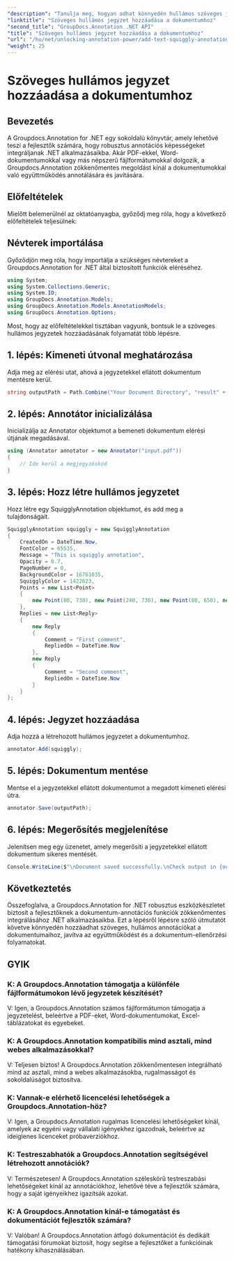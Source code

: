 ```yaml
---
"description": "Tanulja meg, hogyan adhat könnyedén hullámos szöveges jegyzeteket a dokumentumokhoz a Groupdocs.Annotation for .NET segítségével. Javítsa az együttműködési és dokumentum-ellenőrzési folyamatokat."
"linktitle": "Szöveges hullámos jegyzet hozzáadása a dokumentumhoz"
"second_title": "GroupDocs.Annotation .NET API"
"title": "Szöveges hullámos jegyzet hozzáadása a dokumentumhoz"
"url": "/hu/net/unlocking-annotation-power/add-text-squiggly-annotation/"
"weight": 25
---
```


# Szöveges hullámos jegyzet hozzáadása a dokumentumhoz

## Bevezetés

A Groupdocs.Annotation for .NET egy sokoldalú könyvtár, amely lehetővé teszi a fejlesztők számára, hogy robusztus annotációs képességeket integráljanak .NET alkalmazásaikba. Akár PDF-ekkel, Word-dokumentumokkal vagy más népszerű fájlformátumokkal dolgozik, a Groupdocs.Annotation zökkenőmentes megoldást kínál a dokumentumokkal való együttműködés annotálására és javítására.

## Előfeltételek

Mielőtt belemerülnél az oktatóanyagba, győződj meg róla, hogy a következő előfeltételek teljesülnek:

## Névterek importálása

Győződjön meg róla, hogy importálja a szükséges névtereket a Groupdocs.Annotation for .NET által biztosított funkciók eléréséhez.

```csharp
using System;
using System.Collections.Generic;
using System.IO;
using GroupDocs.Annotation.Models;
using GroupDocs.Annotation.Models.AnnotationModels;
using GroupDocs.Annotation.Options;
```

Most, hogy az előfeltételekkel tisztában vagyunk, bontsuk le a szöveges hullámos jegyzetek hozzáadásának folyamatát több lépésre.

## 1. lépés: Kimeneti útvonal meghatározása

Adja meg az elérési utat, ahová a jegyzetekkel ellátott dokumentum mentésre kerül.

```csharp
string outputPath = Path.Combine("Your Document Directory", "result" + Path.GetExtension("input.pdf"));
```

## 2. lépés: Annotátor inicializálása

Inicializálja az Annotator objektumot a bemeneti dokumentum elérési útjának megadásával.

```csharp
using (Annotator annotator = new Annotator("input.pdf"))
{
    // Ide kerül a megjegyzéskód
}
```

## 3. lépés: Hozz létre hullámos jegyzetet

Hozz létre egy SquigglyAnnotation objektumot, és add meg a tulajdonságait.

```csharp
SquigglyAnnotation squiggly = new SquigglyAnnotation
{
    CreatedOn = DateTime.Now,
    FontColor = 65535,
    Message = "This is squiggly annotation",
    Opacity = 0.7,
    PageNumber = 0,
    BackgroundColor = 16761035,
    SquigglyColor = 1422623,
    Points = new List<Point>
    {
        new Point(80, 730), new Point(240, 730), new Point(80, 650), new Point(240, 650)
    },
    Replies = new List<Reply>
    {
        new Reply
        {
            Comment = "First comment",
            RepliedOn = DateTime.Now
        },
        new Reply
        {
            Comment = "Second comment",
            RepliedOn = DateTime.Now
        }
    }
};
```

## 4. lépés: Jegyzet hozzáadása

Adja hozzá a létrehozott hullámos jegyzetet a dokumentumhoz.

```csharp
annotator.Add(squiggly);
```

## 5. lépés: Dokumentum mentése

Mentse el a jegyzetekkel ellátott dokumentumot a megadott kimeneti elérési útra.

```csharp
annotator.Save(outputPath);
```

## 6. lépés: Megerősítés megjelenítése

Jelenítsen meg egy üzenetet, amely megerősíti a jegyzetekkel ellátott dokumentum sikeres mentését.

```csharp
Console.WriteLine($"\nDocument saved successfully.\nCheck output in {outputPath}.");
```

## Következtetés

Összefoglalva, a Groupdocs.Annotation for .NET robusztus eszközkészletet biztosít a fejlesztőknek a dokumentum-annotációs funkciók zökkenőmentes integrálásához .NET alkalmazásaikba. Ezt a lépésről lépésre szóló útmutatót követve könnyedén hozzáadhat szöveges, hullámos annotációkat a dokumentumaihoz, javítva az együttműködést és a dokumentum-ellenőrzési folyamatokat.

## GYIK

### K: A Groupdocs.Annotation támogatja a különféle fájlformátumokon lévő jegyzetek készítését?

V: Igen, a Groupdocs.Annotation számos fájlformátumon támogatja a jegyzetelést, beleértve a PDF-eket, Word-dokumentumokat, Excel-táblázatokat és egyebeket.

### K: A Groupdocs.Annotation kompatibilis mind asztali, mind webes alkalmazásokkal?

V: Teljesen biztos! A Groupdocs.Annotation zökkenőmentesen integrálható mind az asztali, mind a webes alkalmazásokba, rugalmasságot és sokoldalúságot biztosítva.

### K: Vannak-e elérhető licencelési lehetőségek a Groupdocs.Annotation-höz?

V: Igen, a Groupdocs.Annotation rugalmas licencelési lehetőségeket kínál, amelyek az egyéni vagy vállalati igényekhez igazodnak, beleértve az ideiglenes licenceket próbaverziókhoz.

### K: Testreszabhatók a Groupdocs.Annotation segítségével létrehozott annotációk?

V: Természetesen! A Groupdocs.Annotation széleskörű testreszabási lehetőségeket kínál az annotációkhoz, lehetővé téve a fejlesztők számára, hogy a saját igényeikhez igazítsák azokat.

### K: A Groupdocs.Annotation kínál-e támogatást és dokumentációt fejlesztők számára?

V: Valóban! A Groupdocs.Annotation átfogó dokumentációt és dedikált támogatási fórumokat biztosít, hogy segítse a fejlesztőket a funkcióinak hatékony kihasználásában.